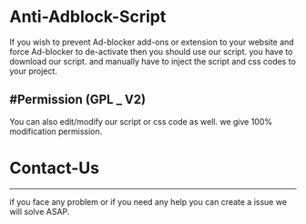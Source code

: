 # Anti-Adblock-Script
If you wish to prevent Ad-blocker add-ons or extension to your website and force Ad-blocker to de-activate
then you should use our script. 
you have to download our script. and manually have to inject the script and css codes to your project.

#Permission (GPL _ V2)
----------------------
You can also edit/modify our script or css code as well. we give 100% modification permission.

# Contact-Us
------------
if you face any problem or if you need any help you can create a issue we will solve ASAP.
